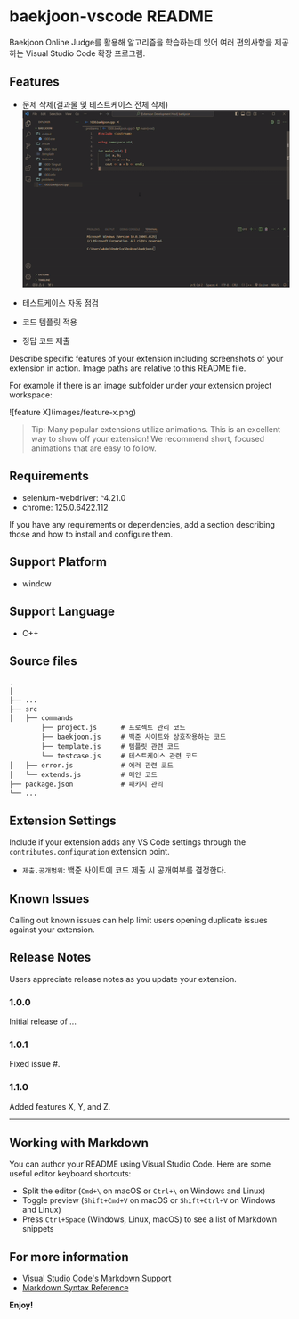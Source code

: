 # baekjoon-vscode README

Baekjoon Online Judge를 활용해 알고리즘을 학습하는데 있어 여러 편의사항을 제공하는 Visual Studio Code 확장 프로그램. 

## Features
- 문제 삭제(결과물 및 테스트케이스 전체 삭제)
![Delete Problem](./gif/delete_problem.gif)

- 테스트케이스 자동 점검
- 코드 템플릿 적용
- 정답 코드 제출

Describe specific features of your extension including screenshots of your extension in action. Image paths are relative to this README file.

For example if there is an image subfolder under your extension project workspace:

\!\[feature X\]\(images/feature-x.png\)

> Tip: Many popular extensions utilize animations. This is an excellent way to show off your extension! We recommend short, focused animations that are easy to follow.

## Requirements

- selenium-webdriver: ^4.21.0
- chrome: 125.0.6422.112

If you have any requirements or dependencies, add a section describing those and how to install and configure them.

## Support Platform
- window

## Support Language
- C++

## Source files
    .
    │
    ├── ...
    ├── src                
    │   ├── commands        
            ├── project.js      # 프로젝트 관리 코드  
            ├── baekjoon.js     # 백준 사이트와 상호작용하는 코드
            ├── template.js     # 템플릿 관련 코드
            └── testcase.js     # 테스트케이스 관련 코드
    │   ├── error.js            # 에러 관련 코드 
    │   └── extends.js          # 메인 코드
    ├── package.json            # 패키지 관리
    └── ...


## Extension Settings

Include if your extension adds any VS Code settings through the `contributes.configuration` extension point.

* `제출.공개범위`: 백준 사이트에 코드 제출 시 공개여부를 결정한다.

## Known Issues

Calling out known issues can help limit users opening duplicate issues against your extension.

## Release Notes

Users appreciate release notes as you update your extension.

### 1.0.0

Initial release of ...

### 1.0.1

Fixed issue #.

### 1.1.0

Added features X, Y, and Z.

---

## Working with Markdown

You can author your README using Visual Studio Code.  Here are some useful editor keyboard shortcuts:

* Split the editor (`Cmd+\` on macOS or `Ctrl+\` on Windows and Linux)
* Toggle preview (`Shift+Cmd+V` on macOS or `Shift+Ctrl+V` on Windows and Linux)
* Press `Ctrl+Space` (Windows, Linux, macOS) to see a list of Markdown snippets

## For more information

* [Visual Studio Code's Markdown Support](http://code.visualstudio.com/docs/languages/markdown)
* [Markdown Syntax Reference](https://help.github.com/articles/markdown-basics/)

**Enjoy!**
